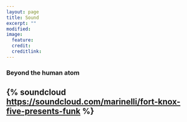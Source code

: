 ```yaml
---
layout: page
title: Sound
excerpt: ""
modified: 
image:
  feature: 
  credit: 
  creditlink: 
---
```


### Beyond the human atom
{% soundcloud https://soundcloud.com/marinelli/fort-knox-five-presents-funk %}
---
